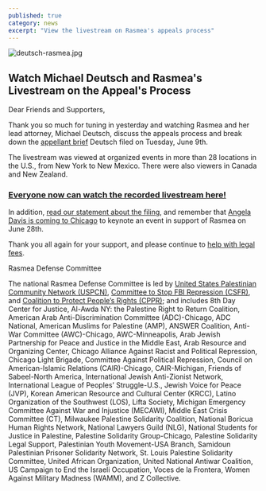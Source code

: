 ```yaml
---
published: true
category: news
excerpt: "View the livestream on Rasmea's appeals process"
---
```


![deutsch-rasmea.jpg]({{site.baseurl}}/assets/img/deutsch-rasmea.jpg)

## Watch Michael Deutsch and Rasmea's Livestream on the Appeal's Process

Dear Friends and Supporters, 

Thank you so much for tuning in yesterday and watching Rasmea and her lead attorney, Michael Deutsch, discuss the appeals process and break down the [appellant brief](http://www.stopfbi.net/sites/default/files/appellantbrief.pdf) Deutsch filed on Tuesday, June 9th.

The livestream was viewed at organized events in more than 28 locations in the U.S., from New York to New Mexico.  There were also viewers in Canada and New Zealand.  

### [Everyone now can watch the recorded livestream here!](https://www.youtube.com/watch?v=lW7YOGSiPeU&feature=youtu.be)

In addition, [read our statement about the filing](http://justice4rasmea.org/news/2015/06/09/rasmea-odeh-appeals-conviction-and-sentencing/), and remember that [Angela Davis is coming to Chicago](http://justice4rasmea.org/events/2015/06/28/freedom-beyond-occupation-and-incarceration/) to keynote an event in support of Rasmea on June 28th.

Thank you all again for your support, and please continue to [help with legal fees](http://justice4rasmea.org/donate/).

Rasmea Defense Committee

The national Rasmea Defense Committee is led by [United States Palestinian Community Network (USPCN)](http://uspcn.org/), [Committee to Stop FBI Repression (CSFR)](http://www.stopfbi.net/), and [Coalition to Protect People’s Rights (CPPR)](https://www.facebook.com/pages/Coalition-to-Protect-Peoples-Rights/409853239029410); and includes 8th Day Center for Justice, Al-Awda NY: the Palestine Right to Return Coalition, American Arab Anti-Discrimination Committee (ADC)-Chicago, ADC National, American Muslims for Palestine (AMP), ANSWER Coalition, Anti-War Committee (AWC)-Chicago, AWC-Minneapolis, Arab Jewish Partnership for Peace and Justice in the Middle East, Arab Resource and Organizing Center, Chicago Alliance Against Racist and Political Repression, Chicago Light Brigade, Committee Against Political Repression, Council on American-Islamic Relations (CAIR)-Chicago, CAIR-Michigan, Friends of Sabeel-North America, International Jewish Anti-Zionist Network, International League of Peoples’ Struggle-U.S., Jewish Voice for Peace (JVP), Korean American Resource and Cultural Center (KRCC), Latino Organization of the Southwest (LOS), Lifta Society, Michigan Emergency Committee Against War and Injustice (MECAWI), Middle East Crisis Committee (CT), Milwaukee Palestine Solidarity Coalition, National Boricua Human Rights Network, National Lawyers Guild (NLG), National Students for Justice in Palestine, Palestine Solidarity Group-Chicago, Palestine Solidarity Legal Support, Palestinian Youth Movement-USA Branch, Samidoun Palestinian Prisoner Solidarity Network, St. Louis Palestine Solidarity Committee, United African Organization, United National Antiwar Coalition, US Campaign to End the Israeli Occupation, Voces de la Frontera, Women Against Military Madness (WAMM), and Z Collective.